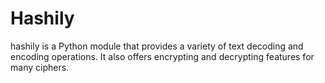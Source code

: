 # Hashily
hashily is a Python module that provides a variety of text decoding and encoding operations. It also offers encrypting and decrypting features for many ciphers.
